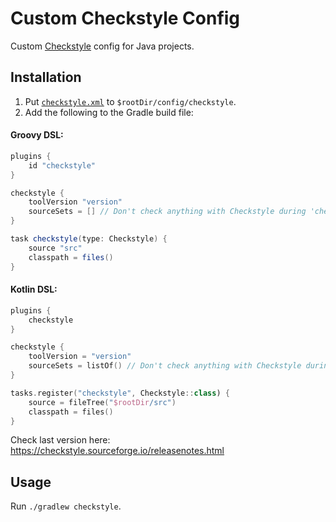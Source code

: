 # Custom Checkstyle Config

Custom [Checkstyle](https://github.com/checkstyle/checkstyle) config for Java projects.

## Installation

1. Put [`checkstyle.xml`](config/checkstyle/checkstyle.xml) to `$rootDir/config/checkstyle`. 
2. Add the following to the Gradle build file:

#### Groovy DSL:

```groovy
plugins {
    id "checkstyle"
}

checkstyle {
    toolVersion "version"
    sourceSets = [] // Don't check anything with Checkstyle during 'check' task
}

task checkstyle(type: Checkstyle) {
    source "src"
    classpath = files()
}
```

#### Kotlin DSL:

```kotlin
plugins {
    checkstyle
}

checkstyle {
    toolVersion = "version"
    sourceSets = listOf() // Don't check anything with Checkstyle during 'check' task
}

tasks.register("checkstyle", Checkstyle::class) {
    source = fileTree("$rootDir/src")
    classpath = files()
}
```

Check last version here: https://checkstyle.sourceforge.io/releasenotes.html

## Usage

Run `./gradlew checkstyle`.
